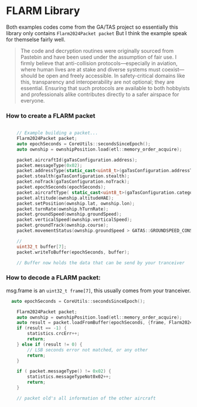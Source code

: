 # FLARM Library

Both examples codes come from the GA/TAS project so essentially this library only contains `Flarm2024Packet packet`
But I think the example speak for themselse fairly well.

> The code and decryption routines were originally sourced from Pastebin and have been used under the assumption of fair use. I firmly believe that anti-collision protocols—especially in aviation, where human lives are at stake and diverse systems must coexist—should be open and freely accessible. In safety-critical domains like this, transparency and interoperability are not optional; they are essential. Ensuring that such protocols are available to both hobbyists and professionals alike contributes directly to a safer airspace for everyone.

### How to create a FLARM packet

```c++

    // Example building a packet...
    Flarm2024Packet packet;
    auto epochSeconds = CoreUtils::secondsSinceEpoch();
    auto ownship = ownshipPosition.load(etl::memory_order_acquire);

    packet.aircraftId(gaTasConfiguration.address);
    packet.messageType(0x02);
    packet.addressType(static_cast<uint8_t>(gaTasConfiguration.addressType));
    packet.stealth(gaTasConfiguration.stealth);
    packet.noTrack(gaTasConfiguration.noTrack);
    packet.epochSeconds(epochSeconds);
    packet.aircraftType( static_cast<uint8_t>(gaTasConfiguration.category));
    packet.altitude(ownship.altitudeHAE);
    packet.setPosition(ownship.lat, ownship.lon);
    packet.turnRate(ownship.hTurnRate);
    packet.groundSpeed(ownship.groundSpeed);
    packet.verticalSpeed(ownship.verticalSpeed);
    packet.groundTrack(ownship.course);
    packet.movementStatus(ownship.groundSpeed > GATAS::GROUNDSPEED_CONSIDERING_AIRBORN ? 2 : 1);

    // 
    uint32_t buffer[7];
    packet.writeToBuffer(epochSeconds, buffer);

    // Buffer now holds the data that can be send by your tranceiver
```


### How to decode a FLARM packet:

msg.frame is an `uint32_t frame[7]`, this usually comes from your tranceiver.

```c++
  auto epochSeconds = CoreUtils::secondsSinceEpoch();

    Flarm2024Packet packet;
    auto ownship = ownshipPosition.load(etl::memory_order_acquire);
    auto result = packet.loadFromBuffer(epochSeconds, {frame, Flarm2024Packet::TOTAL_LENGTH_WORDS});
    if (result == -1) {
        statistics.crcErr++;
        return;
    } else if (result != 0) {
        // LSB seconds error not matched, or any other
        return;
    }

    if ( packet.messageType() != 0x02) {
        statistics.messageTypeNot0x02++;
        return;
    }

    // packet old's all information of the other aircraft
```